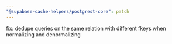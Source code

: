 ```yaml
---
"@supabase-cache-helpers/postgrest-core": patch
---
```


fix: dedupe queries on the same relation with different fkeys when normalizing and denormalizing
